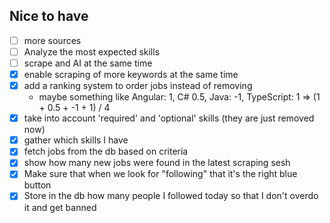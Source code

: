 ## Nice to have
- [ ] more sources
- [ ] Analyze the most expected skills
- [ ] scrape and AI at the same time
- [x] enable scraping of more keywords at the same time
- [x] add a ranking system to order jobs instead of removing
    - maybe something like Angular: 1, C# 0.5, Java: -1, TypeScript: 1 => (1 + 0.5 + -1 + 1) / 4 
- [x] take into account 'required' and 'optional' skills (they are just removed now)
- [x] gather which skills I have
- [x] fetch jobs from the db based on criteria
- [x] show how many new jobs were found in the latest scraping sesh
- [x] Make sure that when we look for "following" that it's the right blue button
- [x] Store in the db how many people I followed today so that I don't overdo it and get banned